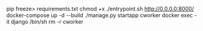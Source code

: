 pip freeze> requirements.txt
chmod +x ./entrypoint.sh
http://0.0.0.0:8000/
docker-compose up -d --build
./manage.py startapp cworker
docker exec -it django /bin/sh
rm -r cworker
